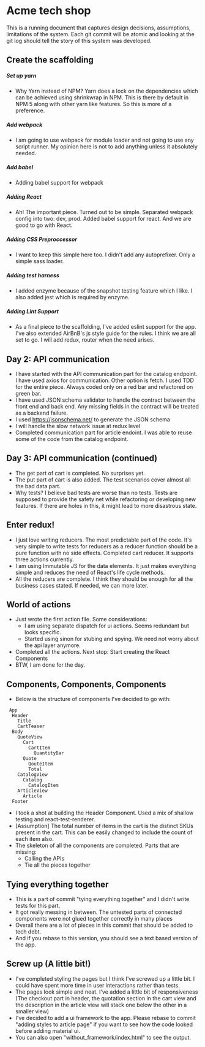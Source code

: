 # Acme tech shop

This is a running document that captures design decisions, assumptions, limitations of the system. Each git commit will be atomic and looking at the git log should tell the story of this system was developed.

## Create the scaffolding
##### Set up yarn
  * Why Yarn instead of NPM?
    Yarn does a lock on the dependencies which can be achieved using shrinkwrap in NPM. This is there by default in NPM 5 along with other yarn like features.  So this is more of a preference.
##### Add webpack
  * I am going to use webpack for module loader and not going to use any script runner. My opinion here is not to add anything unless it absolutely needed.
##### Add babel
  * Adding babel support for webpack
##### Adding React
  * Ah! The important piece. Turned out to be simple. Separated webpack config into two: dev, prod. Added babel support for react. And we are good to go with React.
##### Adding CSS Preproccessor
  * I want to keep this simple here too. I didn't add any autoprefixer. Only a simple sass loader.
##### Adding test harness
  * I added enzyme because of the snapshot testing feature which I like. I also added jest which is required by enzyme.
##### Adding Lint Support 
  * As a final piece to the scaffolding, I've added eslint support for the app. I've also extended AirBnB's js style guide for the rules. I think we are all set to go. I will add redux, router when the need arises.

## Day 2: API communication
   * I have started with the API communication part for the catalog endpoint. I have used axios for communication. Other option is fetch. I used TDD for the entire piece. Always coded only on a red bar and refactored on green bar.
   * I have used JSON schema validator to handle the contract between the front end and back end. Any missing fields in the contract will be treated as a backend failure.
   * I used https://jsonschema.net/ to generate the JSON schema
   * I will handle the slow network issue at redux level
   * Completed communication part for article endoint. I was able to reuse some of the code from the catalog endpoint.
   
## Day 3: API communication (continued)
   * The get part of cart is completed. No surprises yet.
   * The put part of cart is also added. The test scenarios cover almost all the bad data part.
   * Why tests?
     I believe bad tests are worse than no tests. Tests are supposed to provide the safety net while refactoring or developing new features. If there are holes in this, it might lead to more disastrous state.
     
## Enter redux!     
   * I just love writing reducers. The most predictable part of the code. It's very simple to write tests for reducers as a reducer function should be a pure function with no side effects. Completed cart reducer. It supports three actions currently.
   * I am using Immutable JS for the data elements. It just makes everything simple and reduces the need of React's life cycle methods.
   * All the reducers are complete. I think they should be enough for all the business cases stated. If needed, we can more later.
   
## World of actions
   * Just wrote the first action file. Some considerations:
     * I am using separate dispatch for ui actions. Seems redundant but looks specific.
     * Started using sinon for stubing and spying. We need not worry about the api layer anymore.
   * Completed all the actions. Next stop: Start creating the React Components
   * BTW, I am done for the day.
   
## Components, Components, Components
   * Below is the structure of components I've decided to go with:
   ~~~~
    App
     Header
       Title
       CartTeaser
     Body
       QuoteView
         Cart
           CartItem
             QuantityBar
         Quote
           QouteItem
           Total
       CatalogView
         Catalog
           CatalogItem
       ArticleView
         Article
     Footer
   ~~~~
   * I took a shot at building the Header Component. Used a mix of shallow testing and react-test-renderer.
   * [Assumption] The total number of items in the cart is the distinct SKUs present in the cart. This can be easily changed to include the count of each item also.
   * The skeleton of all the components are completed. Parts that are missing:
     * Calling the APIs
     * Tie all the pieces together
     
## Tying everything together
   * This is a part of commit "tying everything together" and I didn't write tests for this part.
   * It got really messing in between. The untested parts of connected components were not glued together correctly in many places
   * Overall there are a lot of pieces in this commit that should be added to tech debt.
   * And if you rebase to this version, you should see a text based version of the app.
   
## Screw up (A little bit!)
   * I've completed styling the pages but I think I've screwed up a little bit. I could have spent more time in user interactions rather than tests.
   * The pages look simple and neat. I've added a little bit of responsiveness (The checkout part in header, the quotation section in the cart view and the description in the article view will stack one below the other in a smaller view)
   * I've decided to add a ui framework to the app. Please rebase to commit "adding styles to article page" if you want to see how the code looked before adding material ui.
   * You can also open "without_framework/index.html" to see the output.
   
   
